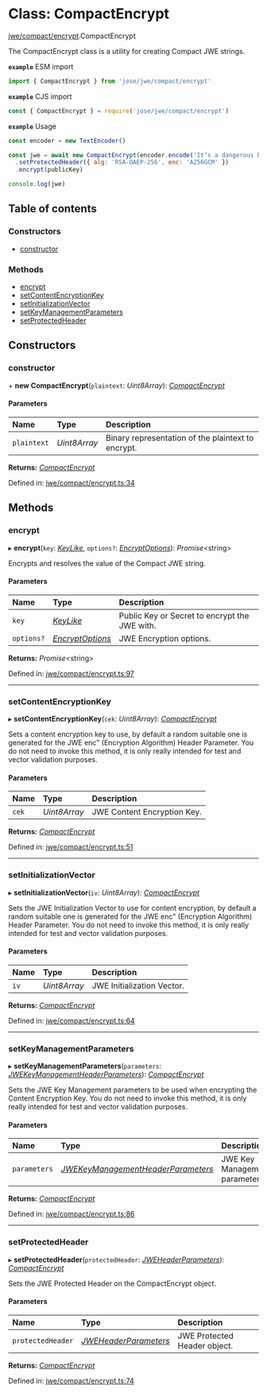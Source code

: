 # Class: CompactEncrypt

[jwe/compact/encrypt](../modules/jwe_compact_encrypt.md).CompactEncrypt

The CompactEncrypt class is a utility for creating Compact JWE strings.

**`example`** ESM import
```js
import { CompactEncrypt } from 'jose/jwe/compact/encrypt'
```

**`example`** CJS import
```js
const { CompactEncrypt } = require('jose/jwe/compact/encrypt')
```

**`example`** Usage
```js
const encoder = new TextEncoder()

const jwe = await new CompactEncrypt(encoder.encode('It’s a dangerous business, Frodo, going out your door.'))
  .setProtectedHeader({ alg: 'RSA-OAEP-256', enc: 'A256GCM' })
  .encrypt(publicKey)

console.log(jwe)
```

## Table of contents

### Constructors

- [constructor](jwe_compact_encrypt.compactencrypt.md#constructor)

### Methods

- [encrypt](jwe_compact_encrypt.compactencrypt.md#encrypt)
- [setContentEncryptionKey](jwe_compact_encrypt.compactencrypt.md#setcontentencryptionkey)
- [setInitializationVector](jwe_compact_encrypt.compactencrypt.md#setinitializationvector)
- [setKeyManagementParameters](jwe_compact_encrypt.compactencrypt.md#setkeymanagementparameters)
- [setProtectedHeader](jwe_compact_encrypt.compactencrypt.md#setprotectedheader)

## Constructors

### constructor

\+ **new CompactEncrypt**(`plaintext`: *Uint8Array*): [*CompactEncrypt*](jwe_compact_encrypt.compactencrypt.md)

#### Parameters

| Name | Type | Description |
| :------ | :------ | :------ |
| `plaintext` | *Uint8Array* | Binary representation of the plaintext to encrypt. |

**Returns:** [*CompactEncrypt*](jwe_compact_encrypt.compactencrypt.md)

Defined in: [jwe/compact/encrypt.ts:34](https://github.com/panva/jose/blob/v3.12.3/src/jwe/compact/encrypt.ts#L34)

## Methods

### encrypt

▸ **encrypt**(`key`: [*KeyLike*](../types/types.keylike.md), `options?`: [*EncryptOptions*](../interfaces/types.encryptoptions.md)): *Promise*<string\>

Encrypts and resolves the value of the Compact JWE string.

#### Parameters

| Name | Type | Description |
| :------ | :------ | :------ |
| `key` | [*KeyLike*](../types/types.keylike.md) | Public Key or Secret to encrypt the JWE with. |
| `options?` | [*EncryptOptions*](../interfaces/types.encryptoptions.md) | JWE Encryption options. |

**Returns:** *Promise*<string\>

Defined in: [jwe/compact/encrypt.ts:97](https://github.com/panva/jose/blob/v3.12.3/src/jwe/compact/encrypt.ts#L97)

___

### setContentEncryptionKey

▸ **setContentEncryptionKey**(`cek`: *Uint8Array*): [*CompactEncrypt*](jwe_compact_encrypt.compactencrypt.md)

Sets a content encryption key to use, by default a random suitable one
is generated for the JWE enc" (Encryption Algorithm) Header Parameter.
You do not need to invoke this method, it is only really intended for
test and vector validation purposes.

#### Parameters

| Name | Type | Description |
| :------ | :------ | :------ |
| `cek` | *Uint8Array* | JWE Content Encryption Key. |

**Returns:** [*CompactEncrypt*](jwe_compact_encrypt.compactencrypt.md)

Defined in: [jwe/compact/encrypt.ts:51](https://github.com/panva/jose/blob/v3.12.3/src/jwe/compact/encrypt.ts#L51)

___

### setInitializationVector

▸ **setInitializationVector**(`iv`: *Uint8Array*): [*CompactEncrypt*](jwe_compact_encrypt.compactencrypt.md)

Sets the JWE Initialization Vector to use for content encryption, by default
a random suitable one is generated for the JWE enc" (Encryption Algorithm)
Header Parameter. You do not need to invoke this method, it is only really
intended for test and vector validation purposes.

#### Parameters

| Name | Type | Description |
| :------ | :------ | :------ |
| `iv` | *Uint8Array* | JWE Initialization Vector. |

**Returns:** [*CompactEncrypt*](jwe_compact_encrypt.compactencrypt.md)

Defined in: [jwe/compact/encrypt.ts:64](https://github.com/panva/jose/blob/v3.12.3/src/jwe/compact/encrypt.ts#L64)

___

### setKeyManagementParameters

▸ **setKeyManagementParameters**(`parameters`: [*JWEKeyManagementHeaderParameters*](../interfaces/types.jwekeymanagementheaderparameters.md)): [*CompactEncrypt*](jwe_compact_encrypt.compactencrypt.md)

Sets the JWE Key Management parameters to be used when encrypting the Content
Encryption Key. You do not need to invoke this method, it is only really
intended for test and vector validation purposes.

#### Parameters

| Name | Type | Description |
| :------ | :------ | :------ |
| `parameters` | [*JWEKeyManagementHeaderParameters*](../interfaces/types.jwekeymanagementheaderparameters.md) | JWE Key Management parameters. |

**Returns:** [*CompactEncrypt*](jwe_compact_encrypt.compactencrypt.md)

Defined in: [jwe/compact/encrypt.ts:86](https://github.com/panva/jose/blob/v3.12.3/src/jwe/compact/encrypt.ts#L86)

___

### setProtectedHeader

▸ **setProtectedHeader**(`protectedHeader`: [*JWEHeaderParameters*](../interfaces/types.jweheaderparameters.md)): [*CompactEncrypt*](jwe_compact_encrypt.compactencrypt.md)

Sets the JWE Protected Header on the CompactEncrypt object.

#### Parameters

| Name | Type | Description |
| :------ | :------ | :------ |
| `protectedHeader` | [*JWEHeaderParameters*](../interfaces/types.jweheaderparameters.md) | JWE Protected Header object. |

**Returns:** [*CompactEncrypt*](jwe_compact_encrypt.compactencrypt.md)

Defined in: [jwe/compact/encrypt.ts:74](https://github.com/panva/jose/blob/v3.12.3/src/jwe/compact/encrypt.ts#L74)
